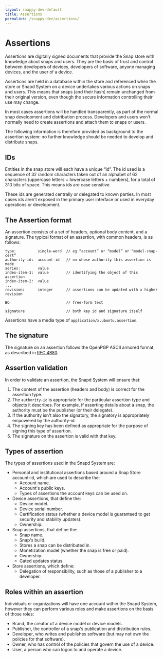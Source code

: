 ```yaml
---
layout: snappy-dev-default
title: Assertions
permalink: /snappy-dev/assertions/
---
```

# Assertions

Assertions are digitally signed documents that provide the Snap store with knowledge about snaps and users. They are the basis of trust and control between developers of devices, developers of software, anyone managing devices, and the user of a device. 

Assertions are held in a database within the store and referenced when the store or Snapd System on a device undertakes various actions on snaps and users. This means that snaps (and their hash) remain unchanged from their original version, even though the secure information controlling their use may change.  

In most cases assertions will be handled transparently, as part of the normal snap development and distribution process. Developers and users won't normally need to create assertions and attach them to snaps or users.

The following information is therefore provided as background to the assertion system: no further knowledge should be needed to develop and distribute snaps.


## IDs

Entities in the snap store will each have a unique “id”. The id used  is a sequence of 32 random characters taken out of an alphabet of 62 characters (uppercase letters + lowercase letters + numbers), for a total of 310 bits of space. This means ids are case sensitive.

These ids are generated centrally or delegated to known parties. In most cases
ids aren't exposed in the primary user interface or used in everyday operations or development.

## The Assertion format

An assertion consists of a set of headers, optional body content, and a signature. The typical format of an assertion, with common headers, is as follows:

    type:          single-word  // eg “account” or “model” or “model-snap-cert”
    authority-id:  account-id   // on whose authority this assertion is made
    series:        value
    index-item-1:  value        // identifying the object of this assertion
    index-item-2:  value
    ...
    revision:      integer      // assertions can be updated with a higher revision
    
    BO                          // free-form text
    
    signature                   // both key id and signature itself

Assertions have a media type of `application/x.ubuntu.assertion`.

## The signature

The signature on an assertion follows the OpenPGP ASCII armored format, as described in [RFC 4880](https://tools.ietf.org/html/rfc4880).

## Assertion validation
In order to validate an assertion, the Snapd System will ensure that:

1. The content of the assertion (headers and body) is correct for the assertion type.
2. The `authority-id` is appropriate for the particular assertion type and objects it describes. For example, if asserting details about a snap, the authority must be the publisher (or their delegate).
3. If the authority isn't also the signatory, the signatory is appropriately empowered by the authority-id.
4. The signing key has been defined as appropriate for the purpose of signing this type of assertion.
5. The signature on the assertion is valid with that key.

## Types of assertion

The types of assertions used in the Snapd System are:

- Personal and institutional assertions based around a Snap Store account-id, which are used to describe the:
   - Account name.
   - Account's public keys.
   - Types of assertions the account keys can be used on. 
- Device assertions, that define the:
   - Device model.
   - Device serial number.
   - Certification status (whether a device model is guaranteed to get security and stability updates).
   - Ownership.
- Snap assertions, that define the:
   - Snap name.
   - Snap's build.
   - Stores a snap can be distributed in.
   - Monetization model (whether the snap is free or paid).
   - Ownership.
   - Gated updates status.
- Store assertions, which define:
   - Delegation of responsibility, such as those of a publisher to a developer.

## Roles within an assertion

Individuals or organizations will have one account within the Snapd System, however they can perform various roles and make assertions on the basis of those roles:

- Brand, the creator of a device model or device models.
- Publisher, the controller of a snap's publication and distribution rules.
- Developer, who writes and publishes software (but may not own the policies for that software).
- Owner, who has control of the policies that govern the use of a device.
- User, a person who can logon to and operate a device. 
 

 
